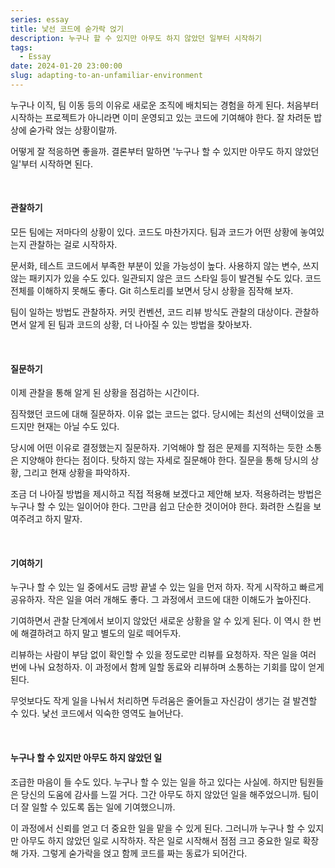 ```yaml
---
series: essay
title: 낯선 코드에 숟가락 얹기
description: 누구나 할 수 있지만 아무도 하지 않았던 일부터 시작하기
tags:
  - Essay
date: 2024-01-20 23:00:00
slug: adapting-to-an-unfamiliar-environment
---
```


누구나 이직, 팀 이동 등의 이유로 새로운 조직에 배치되는 경험을 하게 된다. 처음부터 시작하는 프로젝트가 아니라면 이미 운영되고 있는 코드에 기여해야 한다. 잘 차려둔 밥상에 숟가락 얹는 상황이랄까.

어떻게 잘 적응하면 좋을까. 결론부터 말하면 '누구나 할 수 있지만 아무도 하지 않았던 일'부터 시작하면 된다.

<br/>

#### 관찰하기

모든 팀에는 저마다의 상황이 있다. 코드도 마찬가지다. 팀과 코드가 어떤 상황에 놓여있는지 관찰하는 걸로 시작하자.

문서화, 테스트 코드에서 부족한 부분이 있을 가능성이 높다. 사용하지 않는 변수, 쓰지 않는 패키지가 있을 수도 있다. 일관되지 않은 코드 스타일 등이 발견될 수도 있다. 코드 전체를 이해하지 못해도 좋다. Git 히스토리를 보면서 당시 상황을 짐작해 보자.

팀이 일하는 방법도 관찰하자. 커밋 컨벤션, 코드 리뷰 방식도 관찰의 대상이다. 관찰하면서 알게 된 팀과 코드의 상황, 더 나아질 수 있는 방법을 찾아보자.

<br/>

#### 질문하기

이제 관찰을 통해 알게 된 상황을 점검하는 시간이다.

짐작했던 코드에 대해 질문하자. 이유 없는 코드는 없다. 당시에는 최선의 선택이었을 코드지만 현재는 아닐 수도 있다.

당시에 어떤 이유로 결정했는지 질문하자. 기억해야 할 점은 문제를 지적하는 듯한 소통은 지양해야 한다는 점이다. 탓하지 않는 자세로 질문해야 한다. 질문을 통해 당시의 상황, 그리고 현재 상황을 파악하자.

조금 더 나아질 방법을 제시하고 직접 적용해 보겠다고 제안해 보자. 적용하려는 방법은 누구나 할 수 있는 일이어야 한다. 그만큼 쉽고 단순한 것이어야 한다. 화려한 스킬을 보여주려고 하지 말자.

<br/>

#### 기여하기

누구나 할 수 있는 일 중에서도 금방 끝낼 수 있는 일을 먼저 하자. 작게 시작하고 빠르게 공유하자. 작은 일을 여러 개해도 좋다. 그 과정에서 코드에 대한 이해도가 높아진다.

기여하면서 관찰 단계에서 보이지 않았던 새로운 상황을 알 수 있게 된다. 이 역시 한 번에 해결하려고 하지 말고 별도의 일로 떼어두자.

리뷰하는 사람이 부담 없이 확인할 수 있을 정도로만 리뷰를 요청하자. 작은 일을 여러 번에 나눠 요청하자. 이 과정에서 함께 일할 동료와 리뷰하며 소통하는 기회를 많이 얻게 된다.

무엇보다도 작게 일을 나눠서 처리하면 두려움은 줄어들고 자신감이 생기는 걸 발견할 수 있다. 낯선 코드에서 익숙한 영역도 늘어난다.

<br/>

#### 누구나 할 수 있지만 아무도 하지 않았던 일

조급한 마음이 들 수도 있다. 누구나 할 수 있는 일을 하고 있다는 사실에. 하지만 팀원들은 당신의 도움에 감사를 느낄 거다. 그간 아무도 하지 않았던 일을 해주었으니까. 팀이 더 잘 일할 수 있도록 돕는 일에 기여했으니까.

이 과정에서 신뢰를 얻고 더 중요한 일을 맡을 수 있게 된다. 그러니까 누구나 할 수 있지만 아무도 하지 않았던 일로 시작하자. 작은 일로 시작해서 점점 크고 중요한 일로 확장해 가자. 그렇게 숟가락을 얹고 함께 코드를 짜는 동료가 되어간다.
